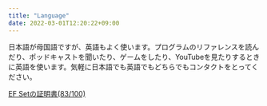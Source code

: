 ```yaml
---
title: "Language"
date: 2022-03-01T12:20:22+09:00
---
```


日本語が母国語ですが、英語もよく使います。プログラムのリファレンスを読んだり、ポッドキャストを聞いたり、ゲームをしたり、YouTubeを見たりするときに英語を使います。気軽に日本語でも英語でもどちらでもコンタクトをとってください。  

[EF Setの証明書(83/100)](https://www.efset.org/cert/a1hXMs)